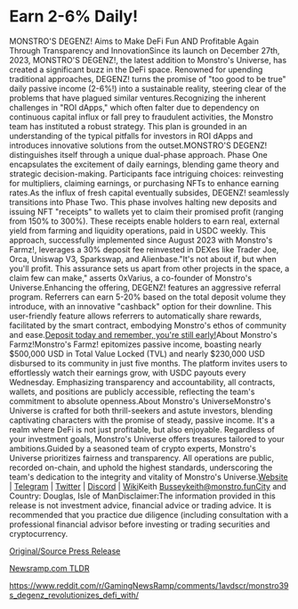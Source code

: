 # Earn 2-6% Daily!

MONSTRO'S DEGENZ! Aims to Make DeFi Fun AND Profitable Again Through Transparency and InnovationSince its launch on December 27th, 2023, MONSTRO'S DEGENZ!, the latest addition to Monstro's Universe, has created a significant buzz in the DeFi space. Renowned for upending traditional approaches, DEGENZ! turns the promise of "too good to be true" daily passive income (2-6%!) into a sustainable reality, steering clear of the problems that have plagued similar ventures.Recognizing the inherent challenges in "ROI dApps," which often falter due to dependency on continuous capital influx or fall prey to fraudulent activities, the Monstro team has instituted a robust strategy. This plan is grounded in an understanding of the typical pitfalls for investors in ROI dApps and introduces innovative solutions from the outset.MONSTRO'S DEGENZ! distinguishes itself through a unique dual-phase approach. Phase One encapsulates the excitement of daily earnings, blending game theory and strategic decision-making. Participants face intriguing choices: reinvesting for multipliers, claiming earnings, or purchasing NFTs to enhance earning rates.As the influx of fresh capital eventually subsides, DEGENZ! seamlessly transitions into Phase Two. This phase involves halting new deposits and issuing NFT "receipts" to wallets yet to claim their promised profit (ranging from 150% to 300%). These receipts enable holders to earn real, external yield from farming and liquidity operations, paid in USDC weekly. This approach, successfully implemented since August 2023 with Monstro's Farmz!, leverages a 30% deposit fee reinvested in DEXes like Trader Joe, Orca, Uniswap V3, Sparkswap, and Alienbase."It's not about if, but when you'll profit. This assurance sets us apart from other projects in the space, a claim few can make," asserts 0xVarius, a co-founder of Monstro's Universe.Enhancing the offering, DEGENZ! features an aggressive referral program. Referrers can earn 5-20% based on the total deposit volume they introduce, with an innovative "cashback" option for their downline. This user-friendly feature allows referrers to automatically share rewards, facilitated by the smart contract, embodying Monstro's ethos of community and ease.[Deposit today and remember, you're still early!](https://monstro.fun/degenz-ad?reflink=0xc7cf21044F4424F10b5761eAD3F5CaAeB562AFf3)About Monstro's Farmz!Monstro's Farmz! epitomizes passive income, boasting nearly $500,000 USD in Total Value Locked (TVL) and nearly $230,000 USD disbursed to its community in just five months. The platform invites users to effortlessly watch their earnings grow, with USDC payouts every Wednesday. Emphasizing transparency and accountability, all contracts, wallets, and positions are publicly accessible, reflecting the team's commitment to absolute openness.About Monstro's UniverseMonstro's Universe is crafted for both thrill-seekers and astute investors, blending captivating characters with the promise of steady, passive income. It's a realm where DeFi is not just profitable, but also enjoyable. Regardless of your investment goals, Monstro's Universe offers treasures tailored to your ambitions.Guided by a seasoned team of crypto experts, Monstro's Universe prioritizes fairness and transparency. All operations are public, recorded on-chain, and uphold the highest standards, underscoring the team's dedication to the integrity and vitality of Monstro's Universe.[Website](https://monstro.fun) | [Telegram](https://t.me/monstrosU) | [Twitter](https://twitter.com/monstrosuni) | [Discord](https://discord.gg/monstros) | [Wiki](https://wiki.monstro.fun/)Keith Busseykeith@monstro.funCity and Country: Douglas, Isle of ManDisclaimer:The information provided in this release is not investment advice, financial advice or trading advice. It is recommended that you practice due diligence (including consultation with a professional financial advisor before investing or trading securities and cryptocurrency. 

[Original/Source Press Release](https://blockchainwire.io/press-release/earn-2-6-daily)
                    

[Newsramp.com TLDR](None) 

https://www.reddit.com/r/GamingNewsRamp/comments/1avdscr/monstro39s_degenz_revolutionizes_defi_with/